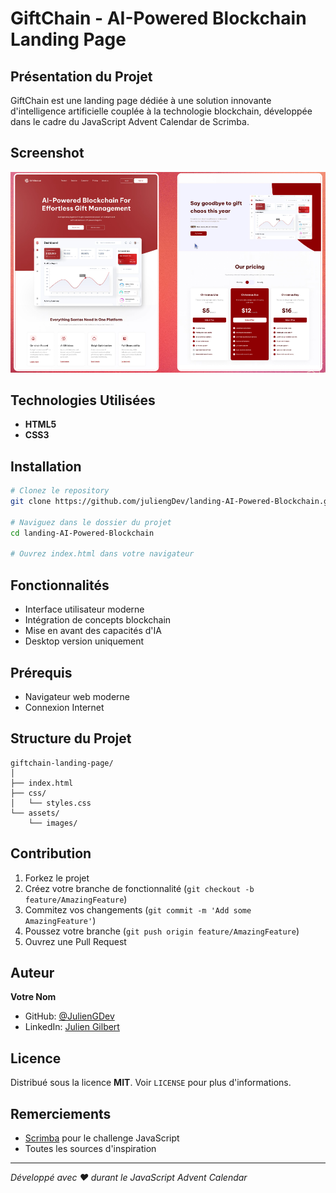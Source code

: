 # GiftChain - AI-Powered Blockchain Landing Page

## Présentation du Projet

GiftChain est une landing page dédiée à une solution innovante d'intelligence artificielle couplée à la technologie blockchain, développée dans le cadre du JavaScript Advent Calendar de Scrimba.

## Screenshot

![Aperçu de GiftChain](/images/website.png)


## Technologies Utilisées

- **HTML5**
- **CSS3**

## Installation

```bash
# Clonez le repository
git clone https://github.com/juliengDev/landing-AI-Powered-Blockchain.git

# Naviguez dans le dossier du projet
cd landing-AI-Powered-Blockchain

# Ouvrez index.html dans votre navigateur
```

## Fonctionnalités

- Interface utilisateur moderne
- Intégration de concepts blockchain
- Mise en avant des capacités d'IA
- Desktop version uniquement

## Prérequis

- Navigateur web moderne
- Connexion Internet

## Structure du Projet

```
giftchain-landing-page/
│
├── index.html
├── css/
│   └── styles.css
└── assets/
    └── images/
```

## Contribution

1. Forkez le projet
2. Créez votre branche de fonctionnalité (`git checkout -b feature/AmazingFeature`)
3. Commitez vos changements (`git commit -m 'Add some AmazingFeature'`)
4. Poussez votre branche (`git push origin feature/AmazingFeature`)
5. Ouvrez une Pull Request

## Auteur

**Votre Nom**
- GitHub: [@JulienGDev](https://github.com/juliengDev/l)
- LinkedIn: [Julien Gilbert](https://www.linkedin.com/in/julien-gilbert-reactjs/)

## Licence

Distribué sous la licence **MIT**. Voir `LICENSE` pour plus d'informations.

## Remerciements

- [Scrimba](https://scrimba.com/) pour le challenge JavaScript
- Toutes les sources d'inspiration

---

*Développé avec ❤️ durant le JavaScript Advent Calendar*